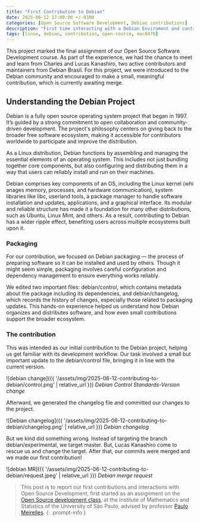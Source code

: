 ```yaml
---
title: "First Contribution to Debian"
date: 2025-06-12 17:00:00 +/-0300
categories: [Open Source Software Development, Debian contributions]
description: "First time interacting with a Debian Enviroment and contribuing through Packaging"
tags: [linux, debian, contribution, open-source, mac0470]
---
```


This project marked the final assignment of our Open Source Software Development course. As part of the experience, we had the chance to meet and learn from Charles and Lucas Kanashiro, two active contributors and maintainers from Debian Brasil. For this project, we were introduced to the Debian community and encouraged to make a small, meaningful contribution, which is currently awaiting merge.

## Understanding the Debian Project

Debian is a fully open source operating system project that began in 1997. It’s guided by a strong commitment to open collaboration and community-driven development. The project's philosophy centers on giving back to the broader free software ecosystem, making it accessible for contributors worldwide to participate and improve the distribution.

As a Linux distribution, Debian functions by assembling and managing the essential elements of an operating system. This includes not just bundling together core components, but also configuring and distributing them in a way that users can reliably install and run on their machines. 

Debian comprises key components of an OS, including the Linux kernel (whi anages memory, processes, and hardware communication), system libraries like libc, userland tools, a package manager to handle software installation and updates, applications, and a graphical interface. Its modular and reliable structure has made it a foundation for many other distributions, such as Ubuntu, Linux Mint, and others. As a result, contributing to Debian has a wider ripple effect, benefiting users across multiple ecosystems built upon it.

### Packaging

For our contribution, we focused on Debian packaging — the process of preparing software so it can be installed and used by others. Though it might seem simple, packaging involves careful configuration and dependency management to ensure everything works reliably.

We edited two important files: debian/control, which contains metadata about the package including its dependencies, and debian/changelog, which records the history of changes, especially those related to packaging updates. This hands-on experience helped us understand how Debian organizes and distributes software, and how even small contributions support the broader ecosystem.

### The contribution

This was intended as our initial contribution to the Debian project, helping us get familiar with its development workflow. Our task involved a small but important update to the debian/control file, bringing it in line with the current version.

![debian change]({{ '/assets/img/2025-06-12-contributing-to-debian/control.png' | relative_url }})
_Debian Control Standards-Version change_

Afterward, we generated the changelog file and committed our changes to the project.

![Debian changelog]({{ '/assets/img/2025-06-12-contributing-to-debian/changelog.png' | relative_url }})
_Debian changelog_

But we kind did something wrong. Instead of targeting the branch debian/experimental, we target master. But, Lucas Kanashiro come to rescue us and change the target. After that, our commits were merged and we made our first contribution!

![debian MR]({{ '/assets/img/2025-06-12-contributing-to-debian/request.jpeg' | relative_url }})
_Debian merge request_

> This post is to report our first contributions and interactions with Open Source Development, first started as an assignment on the [Open Source development class](https://uspdigital.usp.br/jupiterweb/obterDisciplina?sgldis=MAC0470&codcur=3122&codhab=5000), at the Institute of Mathematics and Statistics of the University of São Paulo, advised by professor [Paulo Meirelles](https://www.ime.usp.br/~paulormm/).
{: .prompt-info }

